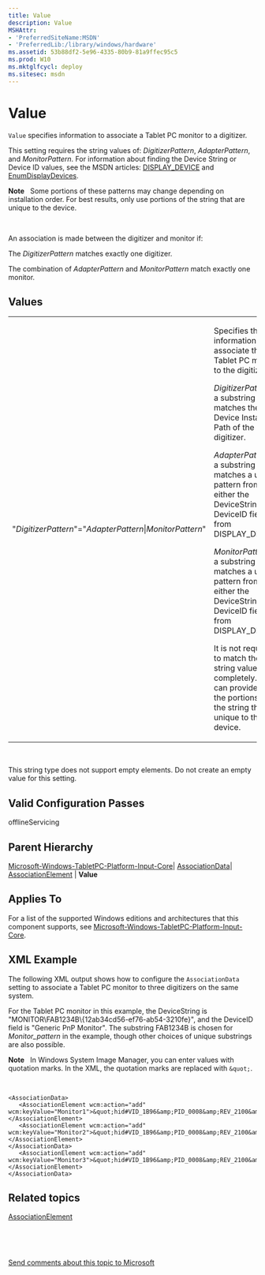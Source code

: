 ```yaml
---
title: Value
description: Value
MSHAttr:
- 'PreferredSiteName:MSDN'
- 'PreferredLib:/library/windows/hardware'
ms.assetid: 53b88df2-5e96-4335-80b9-81a9ffec95c5
ms.prod: W10
ms.mktglfcycl: deploy
ms.sitesec: msdn
---
```


# Value


`Value` specifies information to associate a Tablet PC monitor to a digitizer.

This setting requires the string values of: *DigitizerPattern*, *AdapterPattern*, and *MonitorPattern*. For information about finding the Device String or Device ID values, see the MSDN articles: [DISPLAY\_DEVICE](http://go.microsoft.com/fwlink/?LinkId=140784) and [EnumDisplayDevices](http://go.microsoft.com/fwlink/?LinkId=140787).

**Note**  
Some portions of these patterns may change depending on installation order. For best results, only use portions of the string that are unique to the device.

 

An association is made between the digitizer and monitor if:

The *DigitizerPattern* matches exactly one digitizer.

The combination of *AdapterPattern* and *MonitorPattern* match exactly one monitor.

## Values


<table>
<colgroup>
<col width="50%" />
<col width="50%" />
</colgroup>
<tbody>
<tr class="odd">
<td><p>&quot;<em>DigitizerPattern</em>&quot;=&quot;<em>AdapterPattern</em>|<em>MonitorPattern</em>&quot;</p></td>
<td><p>Specifies the information to associate the Tablet PC monitor to the digitizer.</p>
<p><em>DigitizerPattern</em> is a substring that matches the Device Instance Path of the digitizer.</p>
<p><em>AdapterPattern</em> is a substring that matches a unique pattern from either the DeviceString or DeviceID fields from DISPLAY_DEVICE.</p>
<p><em>MonitorPattern</em> is a substring that matches a unique pattern from either the DeviceString or DeviceID fields from DISPLAY_DEVICE.</p>
<p>It is not required to match these string values completely. You can provide just the portions of the string that are unique to the device.</p></td>
</tr>
</tbody>
</table>

 

This string type does not support empty elements. Do not create an empty value for this setting.

## Valid Configuration Passes


offlineServicing

## Parent Hierarchy


[Microsoft-Windows-TabletPC-Platform-Input-Core](microsoft-windows-tabletpc-platform-input-core.md)| [AssociationData](microsoft-windows-tabletpc-platform-input-coreassociationdata.md)| [AssociationElement](microsoft-windows-tabletpc-platform-input-coreassociationdataassociationelement.md) | **Value**

## Applies To


For a list of the supported Windows editions and architectures that this component supports, see [Microsoft-Windows-TabletPC-Platform-Input-Core](microsoft-windows-tabletpc-platform-input-core.md).

## XML Example


The following XML output shows how to configure the `AssociationData` setting to associate a Tablet PC monitor to three digitizers on the same system.

For the Tablet PC monitor in this example, the DeviceString is "MONITOR\\FAB1234B\\{12ab34cd56-ef76-ab54-3210fe}", and the DeviceID field is "Generic PnP Monitor". The substring FAB1234B is chosen for *Monitor\_pattern* in the example, though other choices of unique substrings are also possible.

**Note**  
In Windows System Image Manager, you can enter values with quotation marks. In the XML, the quotation marks are replaced with `&quot;`.

 

``` syntax
<AssociationData>
   <AssociationElement wcm:action="add" wcm:keyValue="Monitor1">&quot;hid#VID_1B96&amp;PID_0008&amp;REV_2100&amp;mi_01&amp;col01&quot;=&quot;PCI\\VEN_8086&amp;DEV_4102&amp;SUBSYS_16B510CF|FUJ5812&quot;</AssociationElement>
   <AssociationElement wcm:action="add" wcm:keyValue="Monitor2">&quot;hid#VID_1B96&amp;PID_0008&amp;REV_2100&amp;mi_01&amp;col02&quot;=&quot;PCI\\VEN_8086&amp;DEV_4102&amp;SUBSYS_16B510CF|FUJ5812&quot;</AssociationElement>
</AssociationData>
   <AssociationElement wcm:action="add" wcm:keyValue="Monitor3">&quot;hid#VID_1B96&amp;PID_0008&amp;REV_2100&amp;mi_01&amp;col03&quot;=&quot;PCI\\VEN_8086&amp;DEV_4102&amp;SUBSYS_16B510CF|FUJ5812&quot;</AssociationElement>
</AssociationData>
```

## Related topics


[AssociationElement](microsoft-windows-tabletpc-platform-input-coreassociationdataassociationelement.md)

 

 

[Send comments about this topic to Microsoft](mailto:wsddocfb@microsoft.com?subject=Documentation%20feedback%20%5Bp_unattend\p_unattend%5D:%20Value%20%20RELEASE:%20%2810/3/2016%29&body=%0A%0APRIVACY%20STATEMENT%0A%0AWe%20use%20your%20feedback%20to%20improve%20the%20documentation.%20We%20don't%20use%20your%20email%20address%20for%20any%20other%20purpose,%20and%20we'll%20remove%20your%20email%20address%20from%20our%20system%20after%20the%20issue%20that%20you're%20reporting%20is%20fixed.%20While%20we're%20working%20to%20fix%20this%20issue,%20we%20might%20send%20you%20an%20email%20message%20to%20ask%20for%20more%20info.%20Later,%20we%20might%20also%20send%20you%20an%20email%20message%20to%20let%20you%20know%20that%20we've%20addressed%20your%20feedback.%0A%0AFor%20more%20info%20about%20Microsoft's%20privacy%20policy,%20see%20http://privacy.microsoft.com/default.aspx. "Send comments about this topic to Microsoft")





